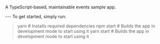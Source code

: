 A TypeScript-based, maintainable events sample app.

--- To get started, simply run:

> yarn # Installs required dependencies
> npm start # Builds the app in development mode to start using it
> yarn start # Builds the app in development mode to start using it
